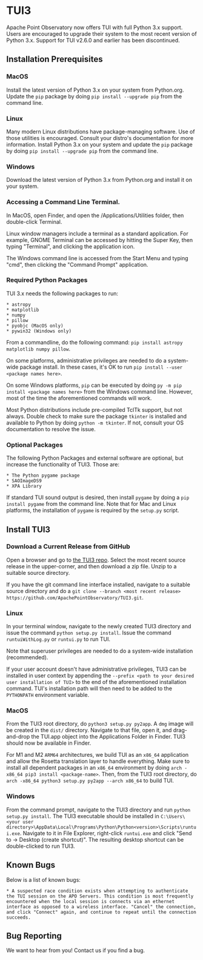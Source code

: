 # TUI3

Apache Point Observatory now offers TUI with full Python 3.x support. Users are encouraged to upgrade their system to the most recent version of Python 3.x. Support for TUI v2.6.0 and earlier has been discontinued.


## Installation Prerequisites

### MacOS

Install the latest version of Python 3.x on your system from Python.org. Update the ```pip``` package by doing ```pip install --upgrade pip``` from the command line.


### Linux

Many modern Linux distributions have package-managing software. Use of those utilities is encouraged. Consult your distro's documentation for more information. Install Python 3.x on your system and update the ```pip``` package by doing ```pip install --upgrade pip``` from the command line.


### Windows

Download the latest version of Python 3.x from Python.org and install it on your system.


### Accessing a Command Line Terminal.

In MacOS, open Finder, and open the /Applications/Utilities folder, then double-click Terminal.

Linux window managers include a terminal as a standard application. For example, GNOME Terminal can be accessed by hitting the Super Key, then typing "Terminal", and clicking the application icon.

The Windows command line is accessed from the Start Menu and typing "cmd", then clicking the "Command Prompt" application.


### Required Python Packages

TUI 3.x needs the following packages to run:

	* astropy
	* matplotlib
	* numpy
	* pillow
	* pyobjc (MacOS only)
	* pywin32 (Windows only)

From a commandline, do the following command: ```pip install astropy matplotlib numpy pillow```.

On some platforms, administrative privileges are needed to do a system-wide package install. In these cases, it's OK to run ```pip install --user <package names here>```.

On some Windows platforms, ```pip``` can be executed by doing ```py -m pip install <package names here>``` from the Windows command line. However, most of the time the aforementioned commands will work.

Most Python distributions include pre-compiled TclTk support, but not always. Double check to make sure the package ```tkinter``` is installed and available to Python by doing ```python -m tkinter```. If not, consult your OS documentation to resolve the issue.


### Optional Packages

The following Python Packages and external software are optional, but increase the functionality of TUI3. Those are:

	* The Python pygame package
	* SAOImageDS9
	* XPA Library

If standard TUI sound output is desired, then install ```pygame``` by doing a ```pip install pygame``` from the command line. Note that for Mac and Linux platforms, the installation of ```pygame``` is required by the ```setup.py``` script.


## Install TUI3

### Download a Current Release from GitHub

Open a browser and go to [the TUI3 repo](https://github.com/ApachePointObservatory/TUI3). Select the most recent source release in the upper-corner, and then download a zip file. Unzip to a suitable source directory.

If you have the git command line interface installed, navigate to a suitable source directory and do a ```git clone --branch <most recent release> https://github.com/ApachePointObservatory/TUI3.git```.


### Linux

In your terminal window, navigate to the newly created TUI3 directory and issue the command ```python setup.py install```. Issue the command ```runtuiWithLog.py``` or ```runtui.py``` to run TUI.

Note that superuser privileges are needed to do a system-wide installation (recommended).

If your user account doesn't have administrative privileges, TUI3 can be installed in user context by appending the ```--prefix <path to your desired user installation of TUI>``` to the end of the aforementioned installation command. TUI's installation path will then need to be added to the ```PYTHONPATH``` environment variable.


### MacOS

From the TUI3 root directory, do ```python3 setup.py py2app```. A ```dmg``` image will be created in the ```dist/``` directory. Navigate to that file, open it, and drag-and-drop the TUI.app object into the Applications Folder in Finder. TUI3 should now be available in Finder.

For M1 and M2 ```ARM64``` architectures, we build TUI as an ```x86_64``` application and allow the Rosetta translation layer to handle everything. Make sure to install all dependent packages in an ```x86_64``` environment by doing ```arch -x86_64 pip3 install <package-name>```. Then, from the TUI3 root directory, do ```arch -x86_64 python3 setup.py py2app --arch x86_64``` to build TUI.


### Windows

From the command prompt, navigate to the TUI3 directory and run ```python setup.py install```. The TUI3 executable should be installed in ```C:\Users\<your user directory>\AppData\Local\Programs\Python\Python<version>\Scripts\runtui.exe```. Navigate to it in File Explorer, right-click ```runtui.exe``` and click "Send to -> Desktop (create shortcut)". The resulting desktop shortcut can be double-clicked to run TUI3.


## Known Bugs

Below is a list of known bugs:

	* A suspected race condition exists when attempting to authenticate the TUI session on the APO Servers. This condition is most frequently encountered when the local session is connects via an ethernet interface as opposed to a wireless interface. "Cancel" the connection, and click "Connect" again, and continue to repeat until the connection succeeds.


## Bug Reporting

We want to hear from you! Contact us if you find a bug.
